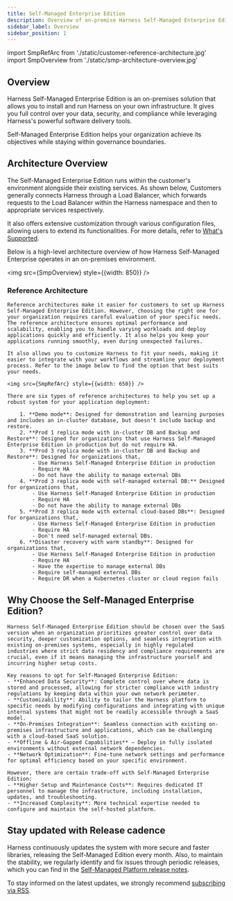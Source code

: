 ```yaml
---
title: Self-Managed Enterprise Edition 
description: Overview of on-premise Harness Self-Managed Enterprise Edition
sidebar_label: Overview
sidebar_position: 1
---
```


import SmpRefArc from './static/customer-reference-architecture.jpg'
import SmpOverview from './static/smp-architecture-overview.jpg'

## Overview

Harness Self-Managed Enterprise Edition is an on-premises solution that allows you to install and run Harness on your own infrastructure. It gives you full control over your data, security, and compliance while leveraging Harness's powerful software delivery tools. 

Self-Managed Enterprise Edition helps your organization achieve its objectives while staying within governance boundaries.

## Architecture Overview

The Self-Managed Enterprise Edition runs within the customer's environment alongside their existing services. As shown below, Customers generally connects Harness through a Load Balancer, which forwards requests to the Load Balancer within the Harness namespace and then to appropriate services respectively.

It also offers extensive customization through various configuration files, allowing users to extend its functionalities. For more details, refer to [What's Supported](./smp-supported-platforms).

Below is a high-level architecture overview of how Harness Self-Managed Enterprise operates in an on-premises environment.

<img src={SmpOverview} style={{width: 850}} />

### Reference Architecture

    Reference architectures make it easier for customers to set up Harness Self-Managed Enterprise Edition. However, choosing the right one for your organization requires careful evaluation of your specific needs. The reference architecture ensures optimal performance and scalability, enabling you to handle varying workloads and deploy applications quickly and efficiently. It also helps you keep your applications running smoothly, even during unexpected failures. 

    It also allows you to customize Harness to fit your needs, making it easier to integrate with your workflows and streamline your deployment process. Refer to the image below to find the option that best suits your needs.

    <img src={SmpRefArc} style={{width: 650}} />

    There are six types of reference architectures to help you set up a robust system for your application deployment:

        1. **Demo mode**: Designed for demonstration and learning purposes and includes an in-cluster database, but doesn't include backup and restore.
        2. **Prod 1 replica mode with in-cluster DB and Backup and Restore**: Designed for organizations that use Harness Self-Managed Enterprise Edition in production but do not require HA.
        3. **Prod 3 replica mode with in-cluster DB and Backup and Restore**: Designed for organizations that,
            - Use Harness Self-Managed Enterprise Edition in production
            - Require HA
            - Do not have the ability to manage external DBs
        4. **Prod 3 replica mode with self-managed external DB:** Designed for organizations that,
            - Use Harness Self-Managed Enterprise Edition in production
            - Require HA
            - Do not have the ability to manage external DBs
        5. **Prod 3 replica mode with external cloud-based DBs**: Designed for organizations that,
            - Use Harness Self-Managed Enterprise Edition in production
            - Require HA
            - Don't need self-managed external DBs.
        6. **Disaster recovery with warm standby**: Designed for organizations that,
            - Use Harness Self-Managed Enterprise Edition in production
            - Require HA
            - Have the expertise to manage external DBs
            - Require self-managed external DBs
            - Require DR when a Kubernetes cluster or cloud region fails

## Why Choose the Self-Managed Enterprise Edition?

    Harness Self-Managed Enterprise Edition should be chosen over the SaaS version when an organization prioritizes greater control over data security, deeper customization options, and seamless integration with existing on-premises systems, especially in highly regulated industries where strict data residency and compliance requirements are crucial, even if it means managing the infrastructure yourself and incurring higher setup costs. 

    Key reasons to opt for Self-Managed Enterprise Edition:
    - **Enhanced Data Security**: Complete control over where data is stored and processed, allowing for stricter compliance with industry regulations by keeping data within your own network perimeter. 
    - **Customizability**: Ability to tailor the Harness platform to specific needs by modifying configurations and integrating with unique internal systems that might not be readily accessible through a SaaS model. 
    - **On-Premises Integration**: Seamless connection with existing on-premises infrastructure and applications, which can be challenging with a cloud-based SaaS solution. 
    - **Offline & Air-Gapped Capabilities** – Deploy in fully isolated environments without external network dependencies.
    - **Network Optimization**: Fine-tune network settings and performance for optimal efficiency based on your specific environment. 

    However, there are certain trade-off with Self-Managed Enterprise Edition:
    - **Higher Setup and Maintenance Costs**: Requires dedicated IT personnel to manage the infrastructure, including installation, updates, and troubleshooting. 
    - **Increased Complexity**: More technical expertise needed to configure and maintain the self-hosted platform. 

## Stay updated with Release cadence

Harness continuously updates the system with more secure and faster libraries, releasing the Self-Managed Edition every month. Also, to maintain the stability, we regularly identify and fix issues through periodic releases, which you can find in the [Self-Managed Platform release notes](/release-notes/self-managed-enterprise-edition).

To stay informed on the latest updates, we strongly recommend [subscribing via RSS](https://developer.harness.io/release-notes/self-managed-enterprise-edition/rss.xml).



